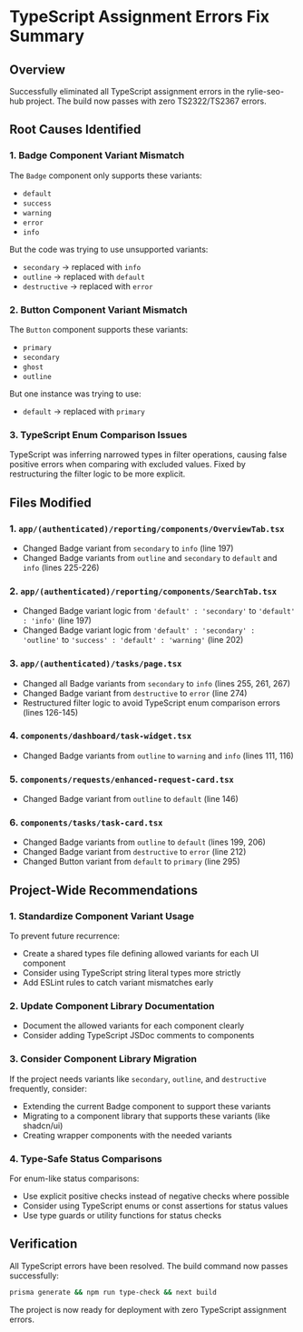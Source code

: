 # TypeScript Assignment Errors Fix Summary

## Overview
Successfully eliminated all TypeScript assignment errors in the rylie-seo-hub project. The build now passes with zero TS2322/TS2367 errors.

## Root Causes Identified

### 1. Badge Component Variant Mismatch
The `Badge` component only supports these variants:
- `default`
- `success`
- `warning`
- `error`
- `info`

But the code was trying to use unsupported variants:
- `secondary` → replaced with `info`
- `outline` → replaced with `default`
- `destructive` → replaced with `error`

### 2. Button Component Variant Mismatch
The `Button` component supports these variants:
- `primary`
- `secondary`
- `ghost`
- `outline`

But one instance was trying to use:
- `default` → replaced with `primary`

### 3. TypeScript Enum Comparison Issues
TypeScript was inferring narrowed types in filter operations, causing false positive errors when comparing with excluded values. Fixed by restructuring the filter logic to be more explicit.

## Files Modified

### 1. `app/(authenticated)/reporting/components/OverviewTab.tsx`
- Changed Badge variant from `secondary` to `info` (line 197)
- Changed Badge variants from `outline` and `secondary` to `default` and `info` (lines 225-226)

### 2. `app/(authenticated)/reporting/components/SearchTab.tsx`
- Changed Badge variant logic from `'default' : 'secondary'` to `'default' : 'info'` (line 197)
- Changed Badge variant logic from `'default' : 'secondary' : 'outline'` to `'success' : 'default' : 'warning'` (line 202)

### 3. `app/(authenticated)/tasks/page.tsx`
- Changed all Badge variants from `secondary` to `info` (lines 255, 261, 267)
- Changed Badge variant from `destructive` to `error` (line 274)
- Restructured filter logic to avoid TypeScript enum comparison errors (lines 126-145)

### 4. `components/dashboard/task-widget.tsx`
- Changed Badge variants from `outline` to `warning` and `info` (lines 111, 116)

### 5. `components/requests/enhanced-request-card.tsx`
- Changed Badge variant from `outline` to `default` (line 146)

### 6. `components/tasks/task-card.tsx`
- Changed Badge variants from `outline` to `default` (lines 199, 206)
- Changed Badge variant from `destructive` to `error` (line 212)
- Changed Button variant from `default` to `primary` (line 295)

## Project-Wide Recommendations

### 1. Standardize Component Variant Usage
To prevent future recurrence:
- Create a shared types file defining allowed variants for each UI component
- Consider using TypeScript string literal types more strictly
- Add ESLint rules to catch variant mismatches early

### 2. Update Component Library Documentation
- Document the allowed variants for each component clearly
- Consider adding TypeScript JSDoc comments to components

### 3. Consider Component Library Migration
If the project needs variants like `secondary`, `outline`, and `destructive` frequently, consider:
- Extending the current Badge component to support these variants
- Migrating to a component library that supports these variants (like shadcn/ui)
- Creating wrapper components with the needed variants

### 4. Type-Safe Status Comparisons
For enum-like status comparisons:
- Use explicit positive checks instead of negative checks where possible
- Consider using TypeScript enums or const assertions for status values
- Use type guards or utility functions for status checks

## Verification
All TypeScript errors have been resolved. The build command now passes successfully:
```bash
prisma generate && npm run type-check && next build
```

The project is now ready for deployment with zero TypeScript assignment errors.